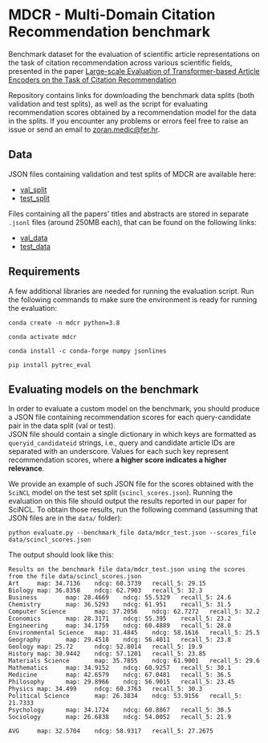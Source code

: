 # MDCR - Multi-Domain Citation Recommendation benchmark

Benchmark dataset for the evaluation of scientific article representations on the task of citation recommendation across various scientific fields, presented in the paper [Large-scale Evaluation of Transformer-based Article Encoders on the Task of Citation Recommendation](https://arxiv.org/abs/2209.05452)

Repository contains links for downloading the benchmark data splits (both validation and test splits), as well as the script for evaluating recommendation scores obtained by a recommendation model for the data in the splits. If you encounter any problems or errors feel free to raise an issue or send an email to <zoran.medic@fer.hr>.

## Data

JSON files containing validation and test splits of MDCR are available here:
* [val_split](https://takelab.fer.hr/data/mdcr/mdcr_val.json)
* [test_split](https://takelab.fer.hr/data/mdcr/mdcr_test.json)

Files containing all the papers' titles and abstracts are stored in separate `.jsonl` files (around 250MB each), that can be found on the following links:
* [val_data](https://takelab.fer.hr/data/mdcr/mdcr_val_data.jsonl)
* [test_data](https://takelab.fer.hr/data/mdcr/mdcr_test_data.jsonl)

## Requirements

A few additional libraries are needed for running the evaluation script. Run the following commands to make sure the environment is ready for running the evaluation:

```
conda create -n mdcr python=3.8

conda activate mdcr

conda install -c conda-forge numpy jsonlines

pip install pytrec_eval

```

## Evaluating models on the benchmark

In order to evaluate a custom model on the benchmark, you should produce a JSON file containing recommendation scores for each query-candidate pair in the data split (val or test).  
JSON file should contain a single dictionary in which keys are formatted as `queryid_candidateid` strings, i.e., query and candidate article IDs are separated with an underscore. Values for each such key represent recommendation scores, where **a higher score indicates a higher relevance**.

We provide an example of such JSON file for the scores obtained with the `SciNCL` model on the test set split (`scincl_scores.json`). Running the evaluation on this file should output the results reported in our paper for SciNCL. To obtain those results, run the following command (assuming that JSON files are in the `data/` folder):

```eval
python evaluate.py --benchmark_file data/mdcr_test.json --scores_file data/scincl_scores.json
```

The output should look like this:
```
Results on the benchmark file data/mdcr_test.json using the scores from the file data/scincl_scores.json
Art     map: 34.7136    ndcg: 60.3739   recall_5: 29.15
Biology map: 36.8358    ndcg: 62.7903   recall_5: 32.3
Business        map: 28.4669    ndcg: 55.5329   recall_5: 24.6
Chemistry       map: 36.5293    ndcg: 61.951    recall_5: 31.5
Computer Science        map: 37.2056    ndcg: 62.7272   recall_5: 32.2
Economics       map: 28.3171    ndcg: 55.395    recall_5: 23.2
Engineering     map: 34.1759    ndcg: 60.4889   recall_5: 28.0
Environmental Science   map: 31.4845    ndcg: 58.1616   recall_5: 25.5
Geography       map: 29.4518    ndcg: 56.4011   recall_5: 23.8
Geology map: 25.72      ndcg: 52.8014   recall_5: 19.9
History map: 30.9442    ndcg: 57.1201   recall_5: 23.85
Materials Science       map: 35.7855    ndcg: 61.9001   recall_5: 29.6
Mathematics     map: 34.9152    ndcg: 60.9257   recall_5: 30.1
Medicine        map: 42.6579    ndcg: 67.0481   recall_5: 36.5
Philosophy      map: 29.8966    ndcg: 56.9015   recall_5: 23.45
Physics map: 34.499     ndcg: 60.3763   recall_5: 30.3
Political Science       map: 26.3834    ndcg: 53.9156   recall_5: 21.7333
Psychology      map: 34.1724    ndcg: 60.8867   recall_5: 30.5
Sociology       map: 26.6838    ndcg: 54.0052   recall_5: 21.9

AVG     map: 32.5704    ndcg: 58.9317   recall_5: 27.2675
```